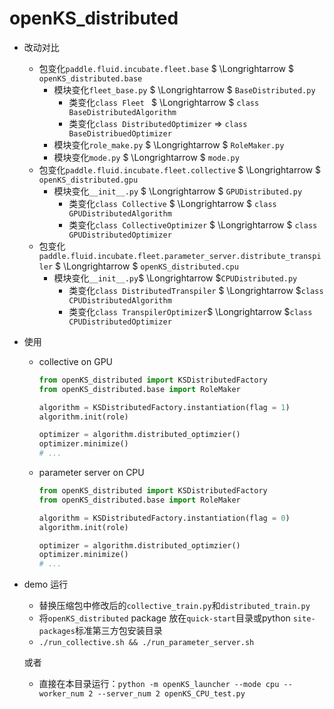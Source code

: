 # openKS_distributed

- 改动对比

  - 包变化`paddle.fluid.incubate.fleet.base`  $ \Longrightarrow $ `openKS_distributed.base` 
    - 模块变化`fleet_base.py` $ \Longrightarrow $ `BaseDistributed.py`
      - 类变化`class Fleet `  $ \Longrightarrow $ `class BaseDistributedAlgorithm`
      - 类变化`class DistributedOptimizer` $\Longrightarrow$ `class BaseDistribuedOptimizer`
    - 模块变化`role_make.py` $ \Longrightarrow $ `RoleMaker.py`
    - 模块变化`mode.py`  $ \Longrightarrow $ `mode.py`
  - 包变化`paddle.fluid.incubate.fleet.collective` $ \Longrightarrow $ `openKS_distributed.gpu`
    - 模块变化`__init__.py` $ \Longrightarrow $ `GPUDistributed.py`
      - 类变化`class Collective` $ \Longrightarrow $ `class GPUDistributedAlgorithm`
      - 类变化`class CollectiveOptimizer` $ \Longrightarrow $ `class GPUDistributedOptimizer`
  - 包变化`paddle.fluid.incubate.fleet.parameter_server.distribute_transpiler` $ \Longrightarrow $ `openKS_distributed.cpu`
    - 模块变化`__init__.py`$ \Longrightarrow $`CPUDistributed.py`
      - 类变化`class DistributedTranspiler` $ \Longrightarrow $`class CPUDistributedAlgorithm`
      - 类变化`class TranspilerOptimizer`$ \Longrightarrow $`class CPUDistributedOptimizer`

- 使用

  - collective on GPU

    ```python
    from openKS_distributed import KSDistributedFactory
    from openKS_distributed.base import RoleMaker
    
    algorithm = KSDistributedFactory.instantiation(flag = 1)
    algorithm.init(role)
    
    optimizer = algorithm.distributed_optimzier()
    optimizer.minimize()
    # ...
    ```

  - parameter server on CPU

    ```python
    from openKS_distributed import KSDistributedFactory
    from openKS_distributed.base import RoleMaker
    
    algorithm = KSDistributedFactory.instantiation(flag = 0)
    algorithm.init(role)
    
    optimizer = algorithm.distributed_optimzier()
    optimizer.minimize()
    # ...
    ```

- demo 运行

  - 替换压缩包中修改后的`collective_train.py`和`distributed_train.py`
  - 将`openKS_distributed` package 放在`quick-start`目录或python `site-packages`标准第三方包安装目录
  - `./run_collective.sh && ./run_parameter_server.sh`

  或者

  - 直接在本目录运行：`python -m openKS_launcher --mode cpu --worker_num 2 --server_num 2 openKS_CPU_test.py`